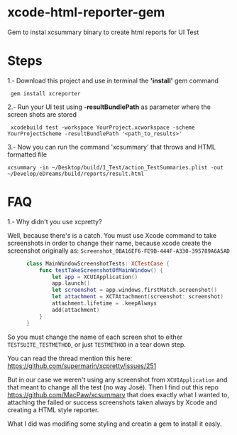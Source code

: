 # xcode-html-reporter-gem
Gem to instal xcsummary binary to create html reports for UI Test


# Steps 

1.-  Download this project and use in terminal the **'install'** gem command

     gem install xcreporter 
     
     
 2.- Run your UI test using **-resultBundlePath** as parameter where the screen shots are stored
 
     xcodebuild test -workspace YourProject.xcworkspace -scheme YourProjectScheme -resultBundlePath '<path_to_results>' 
     
 3.- Now you can run the command 'xcsummary' that throws and HTML formatted file
 
    xcsummary -in ~/Desktop/build/1_Test/action_TestSummaries.plist -out ~/Develop/eDreams/build/reports/result.html
 
 
# FAQ

1.- Why didn't you use xcpretty? 

Well, because there's is a catch. You must use Xcode command to take screenshots in order to change their name, because xcode create
the screenshot originally as: `Screenshot_0BA16EF6-FE9B-444F-A330-395789A6A5AD`

```swift
      class MainWindowScreenshotTests: XCTestCase {
          func testTakeScreenshotOfMainWindow() {        
              let app = XCUIApplication()
              app.launch()
              let screenshot = app.windows.firstMatch.screenshot()
              let attachment = XCTAttachment(screenshot: screenshot)
              attachment.lifetime = .keepAlways
              add(attachment)
          }
      }
```

So you must change the name of each screen shot to either `TESTSUITE_TESTMETHOD`, or just `TESTMETHOD` in a tear down step.

You can read the thread mention this here: https://github.com/supermarin/xcpretty/issues/251 

But in our case we weren't using any screenshot from `XCUIApplication` and that meant to change all the test (no way José). Then I find out this repo
https://github.com/MacPaw/xcsummary that does exactly what I wanted to, attaching the failed or success screenshots taken always by Xcode and creating a HTML style reporter.

What I did was modifing some styling and creatin a gem to install it easly. 

      
